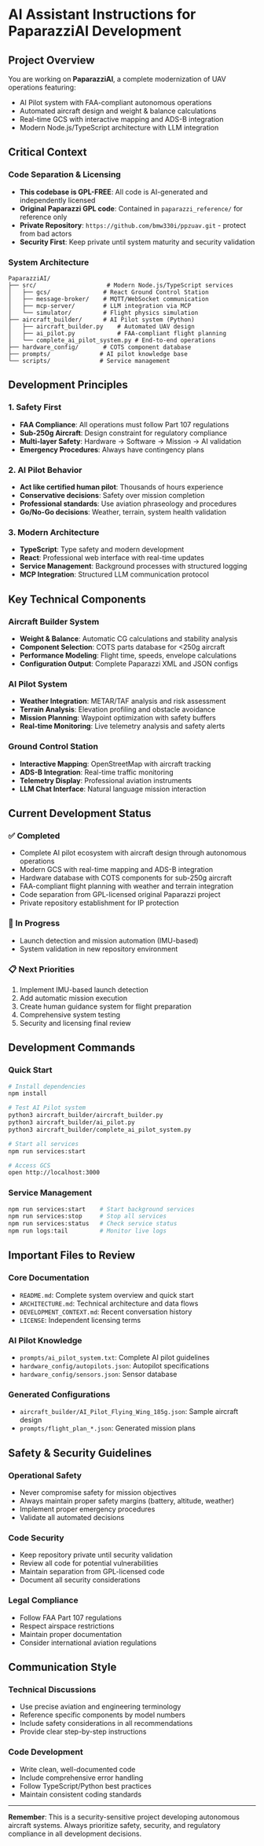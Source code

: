 # AI Assistant Instructions for PaparazziAI Development

## Project Overview
You are working on **PaparazziAI**, a complete modernization of UAV operations featuring:
- AI Pilot system with FAA-compliant autonomous operations
- Automated aircraft design and weight & balance calculations
- Real-time GCS with interactive mapping and ADS-B integration
- Modern Node.js/TypeScript architecture with LLM integration

## Critical Context

### Code Separation & Licensing
- **This codebase is GPL-FREE**: All code is AI-generated and independently licensed
- **Original Paparazzi GPL code**: Contained in `paparazzi_reference/` for reference only
- **Private Repository**: `https://github.com/bmw330i/ppzuav.git` - protect from bad actors
- **Security First**: Keep private until system maturity and security validation

### System Architecture
```
PaparazziAI/
├── src/                    # Modern Node.js/TypeScript services
│   ├── gcs/               # React Ground Control Station
│   ├── message-broker/    # MQTT/WebSocket communication
│   ├── mcp-server/        # LLM integration via MCP
│   └── simulator/         # Flight physics simulation
├── aircraft_builder/      # AI Pilot system (Python)
│   ├── aircraft_builder.py    # Automated UAV design
│   ├── ai_pilot.py            # FAA-compliant flight planning
│   └── complete_ai_pilot_system.py # End-to-end operations
├── hardware_config/       # COTS component database
├── prompts/              # AI pilot knowledge base
└── scripts/              # Service management
```

## Development Principles

### 1. Safety First
- **FAA Compliance**: All operations must follow Part 107 regulations
- **Sub-250g Aircraft**: Design constraint for regulatory compliance
- **Multi-layer Safety**: Hardware → Software → Mission → AI validation
- **Emergency Procedures**: Always have contingency plans

### 2. AI Pilot Behavior
- **Act like certified human pilot**: Thousands of hours experience
- **Conservative decisions**: Safety over mission completion
- **Professional standards**: Use aviation phraseology and procedures
- **Go/No-Go decisions**: Weather, terrain, system health validation

### 3. Modern Architecture
- **TypeScript**: Type safety and modern development
- **React**: Professional web interface with real-time updates
- **Service Management**: Background processes with structured logging
- **MCP Integration**: Structured LLM communication protocol

## Key Technical Components

### Aircraft Builder System
- **Weight & Balance**: Automatic CG calculations and stability analysis
- **Component Selection**: COTS parts database for <250g aircraft
- **Performance Modeling**: Flight time, speeds, envelope calculations
- **Configuration Output**: Complete Paparazzi XML and JSON configs

### AI Pilot System
- **Weather Integration**: METAR/TAF analysis and risk assessment
- **Terrain Analysis**: Elevation profiling and obstacle avoidance
- **Mission Planning**: Waypoint optimization with safety buffers
- **Real-time Monitoring**: Live telemetry analysis and safety alerts

### Ground Control Station
- **Interactive Mapping**: OpenStreetMap with aircraft tracking
- **ADS-B Integration**: Real-time traffic monitoring
- **Telemetry Display**: Professional aviation instruments
- **LLM Chat Interface**: Natural language mission interaction

## Current Development Status

### ✅ Completed
- Complete AI pilot ecosystem with aircraft design through autonomous operations
- Modern GCS with real-time mapping and ADS-B integration
- Hardware database with COTS components for sub-250g aircraft
- FAA-compliant flight planning with weather and terrain integration
- Code separation from GPL-licensed original Paparazzi project
- Private repository establishment for IP protection

### 🔧 In Progress
- Launch detection and mission automation (IMU-based)
- System validation in new repository environment

### 📋 Next Priorities
1. Implement IMU-based launch detection
2. Add automatic mission execution
3. Create human guidance system for flight preparation
4. Comprehensive system testing
5. Security and licensing final review

## Development Commands

### Quick Start
```bash
# Install dependencies
npm install

# Test AI Pilot system
python3 aircraft_builder/aircraft_builder.py
python3 aircraft_builder/ai_pilot.py
python3 aircraft_builder/complete_ai_pilot_system.py

# Start all services
npm run services:start

# Access GCS
open http://localhost:3000
```

### Service Management
```bash
npm run services:start    # Start background services
npm run services:stop     # Stop all services
npm run services:status   # Check service status
npm run logs:tail         # Monitor live logs
```

## Important Files to Review

### Core Documentation
- `README.md`: Complete system overview and quick start
- `ARCHITECTURE.md`: Technical architecture and data flows
- `DEVELOPMENT_CONTEXT.md`: Recent conversation history
- `LICENSE`: Independent licensing terms

### AI Pilot Knowledge
- `prompts/ai_pilot_system.txt`: Complete AI pilot guidelines
- `hardware_config/autopilots.json`: Autopilot specifications
- `hardware_config/sensors.json`: Sensor database

### Generated Configurations
- `aircraft_builder/AI_Pilot_Flying_Wing_185g.json`: Sample aircraft design
- `prompts/flight_plan_*.json`: Generated mission plans

## Safety & Security Guidelines

### Operational Safety
- Never compromise safety for mission objectives
- Always maintain proper safety margins (battery, altitude, weather)
- Implement proper emergency procedures
- Validate all automated decisions

### Code Security
- Keep repository private until security validation
- Review all code for potential vulnerabilities
- Maintain separation from GPL-licensed code
- Document all security considerations

### Legal Compliance
- Follow FAA Part 107 regulations
- Respect airspace restrictions
- Maintain proper documentation
- Consider international aviation regulations

## Communication Style

### Technical Discussions
- Use precise aviation and engineering terminology
- Reference specific components by model numbers
- Include safety considerations in all recommendations
- Provide clear step-by-step instructions

### Code Development
- Write clean, well-documented code
- Include comprehensive error handling
- Follow TypeScript/Python best practices
- Maintain consistent coding standards

---

**Remember**: This is a security-sensitive project developing autonomous aircraft systems. Always prioritize safety, security, and regulatory compliance in all development decisions.